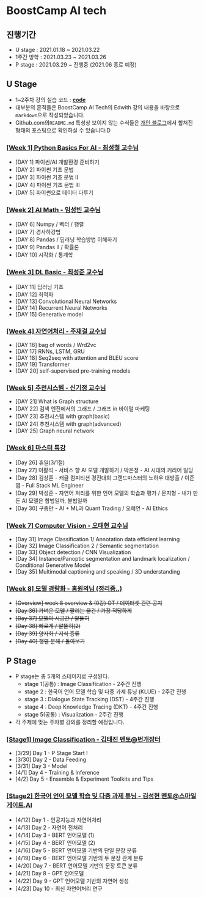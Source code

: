 # BoostCamp AI tech

## 진행기간

- U stage : 2021.01.18 ~ 2021.03.22 
- 1주간 방학 : 2021.03.23 ~ 2021.03.26
- P stage : 2021.03.29 ~ 진행중 (2021.06 종료 예정)

## U Stage

- 1~2주차 강의 실습 코드 :  **[code](https://github.com/ydy8989/lecture-note-python-basics-for-ai)**
- 대부분의 흔적들은 BoostCamp AI Tech의 Edwith 강의 내용을 바탕으로 `markdown`으로 작성되었습니다. 
- Github.com의`README.md` 특성상 보이지 않는 수식들은 [개인 블로그](https://ydy8989.github.io/)에서 합쳐진 형태의 포스팅으로 확인하실 수 있습니다:D

### [[Week 1] Python Basics For AI - 최성철 교수님](https://github.com/ydy8989/boostcamp/tree/main/Week_1)

- [DAY 1] 파이썬/AI 개발환경 준비하기
- [DAY 2] 파이썬 기초 문법
- [DAY 3] 파이썬 기초 문법 II
- [DAY 4] 파이썬 기초 문법 III
- [DAY 5] 파이썬으로 데이터 다루기

### [[Week 2] AI Math - 임성빈 교수님](https://github.com/ydy8989/boostcamp/tree/main/Week_2)

- [DAY 6] Numpy / 벡터 / 행렬
- [DAY 7] 경사하강법
- [DAY 8] Pandas / 딥러닝 학습방법 이해하기
- [DAY 9] Pandas II / 확률론
- [DAY 10] 시각화 / 통계학

### [[Week 3] DL Basic - 최성준 교수님](https://github.com/ydy8989/boostcamp/tree/main/Week_3)

- [DAY 11] 딥러닝 기초
- [DAY 12] 최적화
- [DAY 13] Convolutional Neural Networks
- [DAY 14] Recurrent Neural Networks
- [DAY 15] Generative model

### [[Week 4] 자연어처리 - 주재걸 교수님](https://github.com/ydy8989/boostcamp/tree/main/Week_4)

- [DAY 16] bag of words / Wrd2vc
- [DAY 17] RNNs, LSTM, GRU
- [DAY 18] Seq2seq with attention and BLEU score
- [DAY 19] Transformer
- [DAY 20] self-supervised pre-training models

### [[Week 5] 추천시스템 - 신기정 교수님](https://github.com/ydy8989/boostcamp/tree/main/Week_5)

- [DAY 21] What is Graph structure
- [DAY 22] 검색 엔진에서의 그래프 / 그래프 in 바이럴 마케팅 
- [DAY 23] 추천시스템 with graph(basic)
- [DAY 24] 추천시스템 with graph(advanced)
- [DAY 25] Graph neural network

### [[Week 6] 마스터 특강](https://github.com/ydy8989/boostcamp/tree/main/Week_6)

- [Day 26] 휴일(3/1절)
- [Day 27] 이활석 - 서비스 향 AI 모델 개발하기 / 박은정 - AI 시대의 커리어 빌딩
- [Day 28] 김상훈 - 캐글 컴피티션 경진대회 그랜드마스터의 노하우 대방출 / 이준엽 - Full Stack ML Engineer
- [Day 29] 박성준 - 자연어 처리를 위한 언어 모델의 학습과 평가 / 문지형 - 내가 만든 AI 모델은 합법일까, 불법일까
- [Day 30] 구종만 - AI + ML과 Quant Trading / 오혜연 - AI Ethics

### [[Week 7] Computer Vision - 오태현 교수님](https://github.com/ydy8989/boostcamp/tree/main/Week_7)

- [Day 31] Image Classification 1/ Annotation data efficient learning
- [Day 32] Image Classification 2 / Semantic segmentation
- [Day 33] Object detection / CNN Visualization
- [Day 34] Instance/Panoptic segmentation and landmark localization / Conditional Generative Model
- [Day 35] Multimodal captioning and speaking / 3D understanding

 

### [[Week 8] 모델 경량화 - 홍원의님 (정리중..)](https://github.com/ydy8989/boostcamp/tree/main/Week_8)

- ~~[Overview] week 8 overview & (0강) OT / 데이터셋 관련 공지~~
- ~~[Day 36] 가벼운 모델 / 팔리는 물건 / 가장 적당하게~~
- ~~[Day 37] 모델의 시공간 / 알뜰히~~
- ~~[Day 38] 빠르게 / 알뜰히(2)~~
- ~~[Day 39] 양자화 / 지식 증류~~
- ~~[Day 40] 행렬 분해 / 돌아보기~~



## P Stage

- P stage는 총 5개의 스테이지로 구성된다. 
	- stage 1(공통) : Image Classification - 2주간 진행
	- stage 2 : 한국어 언어 모델 학습 및 다중 과제 튜닝 (KLUE) - 2주간 진행
	- stage 3 : Dialogue State Tracking (DST) - 4주간 진행
	- stage 4 : Deep Knowledge Tracing (DKT) - 4주간 진행
	- stage 5(공통) : Visualization - 2주간 진행
- 각 주제에 맞는 주차별 강의를 정리할 예정입니다.

### [[Stage1] Image Classification - 김태진 멘토@번개장터](https://github.com/ydy8989/boostcamp/tree/main/stage1_Mask_image_classification)

- [3/29] Day 1 - P Stage Start ! 
- [3/30] Day 2 - Data Feeding
- [3/31] Day 3 - Model
- [4/1] Day 4 - Training & Inference
- [4/2] Day 5 - Ensemble & Experiment Toolkits and Tips

### [[Stage2] 한국어 언어 모델 학습 및 다중 과제 튜닝 - 김성현 멘토@스마일게이트.AI](https://github.com/ydy8989/boostcamp/tree/main/stage2_Relation_Extraction)

- [4/12] Day 1 - 인공지능과 자연어처리
- [4/13] Day 2 - 자연어 전처리 
- [4/14] Day 3 - BERT 언어모델 (1)
- [4/15] Day 4 - BERT 언어모델 (2)
- [4/16] Day 5 - BERT 언어모델 기반의 단일 문장 분류
- [4/19] Day 6 - BERT 언어모델 기반의 두 문장 관계 분류
- [4/20] Day 7 - BERT 언어모델 기반의 문장 토큰 분류
- [4/21] Day 8 - GPT 언어모델
- [4/22] Day 9 - GPT 언어모델 기반의 자연어 생성
- [4/23] Day 10 - 최신 자연어처리 연구

